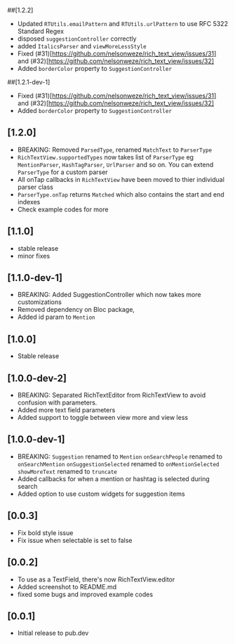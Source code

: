 ##[1.2.2]

- Updated `RTUtils.emailPattern` and `RTUtils.urlPattern` to use RFC 5322 Standard Regex
- disposed `suggestionController` correctly
- added `ItalicsParser` and `viewMoreLessStyle`
- Fixed (#31)[https://github.com/nelsonweze/rich_text_view/issues/31] and (#32)[https://github.com/nelsonweze/rich_text_view/issues/32]
- Added `borderColor` property to `SuggestionController`

##[1.2.1-dev-1]

- Fixed (#31)[https://github.com/nelsonweze/rich_text_view/issues/31] and (#32)[https://github.com/nelsonweze/rich_text_view/issues/32]
- Added `borderColor` property to `SuggestionController`

## [1.2.0]

- BREAKING: Removed `ParsedType`, renamed `MatchText` to `ParserType`
- `RichTextView.supportedTypes` now takes list of `ParserType` eg `MentionParser`, `HashTagParser`, `UrlParser` and so on. You can extend `ParserType` for a custom parser
- All onTap callbacks in `RichTextView` have been moved to thier individual parser class
- `ParserType.onTap` returns `Matched` which also contains the start and end indexes
- Check example codes for more

## [1.1.0]

- stable release
- minor fixes

## [1.1.0-dev-1]

- BREAKING: Added SuggestionController which now takes more customizations
- Removed dependency on Bloc package,
- Added id param to `Mention`

## [1.0.0]

- Stable release

## [1.0.0-dev-2]

- BREAKING: Separated RichTextEditor from RichTextView to avoid confusion with parameters.
- Added more text field parameters
- Added support to toggle between view more and view less

## [1.0.0-dev-1]

- BREAKING: `Suggestion` renamed to `Mention`
  `onSearchPeople` renamed to `onSearchMention`
  `onSuggestionSelected` renamed to `onMentionSelected`
  `showMoreText` renamed to `truncate`
- Added callbacks for when a mention or hashtag is selected during search
- Added option to use custom widgets for suggestion items

## [0.0.3]

- Fix bold style issue
- Fix issue when selectable is set to false

## [0.0.2]

- To use as a TextField, there's now RichTextView.editor
- Added screenshot to README.md
- fixed some bugs and improved example codes

## [0.0.1]

- Initial release to pub.dev
